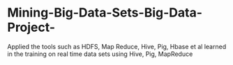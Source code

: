 # Mining-Big-Data-Sets-Big-Data-Project-
Applied the tools such as HDFS, Map Reduce, Hive, Pig, Hbase et al learned in the training on real time data sets using Hive, Pig, MapReduce
